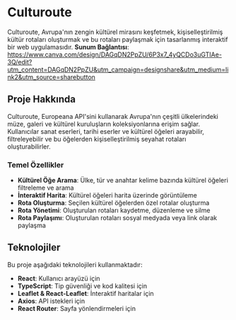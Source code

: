 # Culturoute

Culturoute, Avrupa'nın zengin kültürel mirasını keşfetmek, kişiselleştirilmiş kültür rotaları oluşturmak ve bu rotaları paylaşmak için tasarlanmış interaktif bir web uygulamasıdır.
**Sunum Bağlantısı**: https://www.canva.com/design/DAGqDN2PpZU/6P3x7_4yQCDo3uGTIAe-3Q/edit?utm_content=DAGqDN2PpZU&utm_campaign=designshare&utm_medium=link2&utm_source=sharebutton

## Proje Hakkında

Culturoute, Europeana API'sini kullanarak Avrupa'nın çeşitli ülkelerindeki müze, galeri ve kültürel kuruluşların koleksiyonlarına erişim sağlar. Kullanıcılar sanat eserleri, tarihi eserler ve kültürel öğeleri arayabilir, filtreleyebilir ve bu öğelerden kişiselleştirilmiş seyahat rotaları oluşturabilirler.

### Temel Özellikler

- **Kültürel Öğe Arama**: Ülke, tür ve anahtar kelime bazında kültürel öğeleri filtreleme ve arama
- **İnteraktif Harita**: Kültürel öğeleri harita üzerinde görüntüleme
- **Rota Oluşturma**: Seçilen kültürel öğelerden özel rotalar oluşturma
- **Rota Yönetimi**: Oluşturulan rotaları kaydetme, düzenleme ve silme
- **Rota Paylaşımı**: Oluşturulan rotaları sosyal medyada veya link olarak paylaşma


## Teknolojiler

Bu proje aşağıdaki teknolojileri kullanmaktadır:

- **React**: Kullanıcı arayüzü için 
- **TypeScript**: Tip güvenliği ve kod kalitesi için
- **Leaflet & React-Leaflet**: İnteraktif haritalar için
- **Axios**: API istekleri için
- **React Router**: Sayfa yönlendirmeleri için
